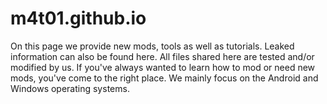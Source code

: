 # m4t01.github.io
On this page we provide new mods, tools as well as tutorials. Leaked information can also be found here. All files shared here are tested and/or modified by us.  If you've always wanted to learn how to mod or need new mods, you've come to the right place.  We mainly focus on the Android and Windows operating systems.
